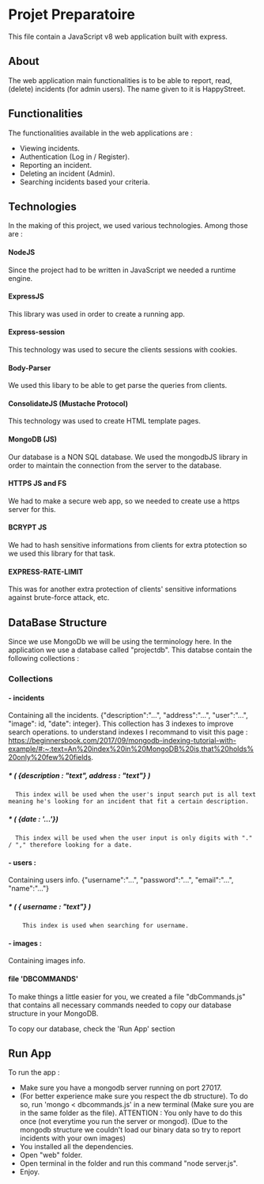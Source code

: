 # Projet Preparatoire
This file contain a JavaScript v8 web application built with express.

## About
The web application main functionalities is to be able to report, read, (delete) incidents (for admin users). The name given to it is HappyStreet.

## Functionalities
The functionalities available in the web applications are :
  - Viewing incidents.
  - Authentication (Log in / Register).
  - Reporting an incident.
  - Deleting an incident (Admin).
  - Searching incidents based your criteria.
  
## Technologies 

In the making of this project, we used various technologies. Among those are :

#### NodeJS
Since the project had to be written in JavaScript we needed a runtime engine.

#### ExpressJS
This library was used in order to create a running app.

#### Express-session
This technology was used to secure the clients sessions with cookies.

#### Body-Parser
We used this libary to be able to get parse the queries from clients.

#### ConsolidateJS (Mustache Protocol)
This technology was used to create HTML template pages.

#### MongoDB (JS)
Our database is a NON SQL database. We used the mongodbJS library in order to maintain the connection from the server to the database.

#### HTTPS JS and FS
We had to make a secure web app, so we needed to create use a https server for this.

#### BCRYPT JS
We had to hash sensitive informations from clients for extra ptotection so we used this library for that task.

#### EXPRESS-RATE-LIMIT
This was for another extra protection of clients' sensitive informations against brute-force attack, etc. 

## DataBase Structure

Since we use MongoDb we will be using the terminology here.
In the application we use a database called "projectdb". 
This databse contain the following collections :

### Collections

#### - incidents 
  Containing all the incidents. 
  {"description":"...", "address":"...", "user":"...", "image": id, "date": integer}.
  This collection has 3 indexes to improve search operations.
  to understand indexes I recommand to visit this page :
  https://beginnersbook.com/2017/09/mongodb-indexing-tutorial-with-example/#:~:text=An%20index%20in%20MongoDB%20is,that%20holds%20only%20few%20fields.
  
  ##### * ( {description : "text", address : "text"} ) 
      This index will be used when the user's input search put is all text meaning he's looking for an incident that fit a certain description.
  
  ##### * ( {date : '...'})        
      This index will be used when the user input is only digits with "." / "," therefore looking for a date.
  
#### - users : 
  Containing users info. 
  {"username":"...", "password":"...", "email":"...", "name":"..."}
  ##### * ( { username : "text"} )
        This index is used when searching for username. 
  
#### - images :
  Containing images info.

#### file 'DBCOMMANDS'
To make things a little easier for you, we created a file "dbCommands.js" that contains all necessary commands needed to copy our database structure
in your MongoDB.

To copy our database, check the 'Run App' section

## Run App

To run the app :
  - Make sure you have a mongodb server running on port 27017.
  - (For better experience make sure you respect the db structure). To do so, run 'mongo < dbcommands.js' in  a new terminal (Make sure you are in 
      the same folder as the file).
    ATTENTION : You only have to do this once (not everytime you run the server or mongod).
    (Due to the mongodb structure we couldn't load our binary data so try to report incidents with your own images)
  - You installed all the dependencies.
  - Open "web" folder.
  - Open terminal in the folder and run this command "node server.js".
  - Enjoy.
